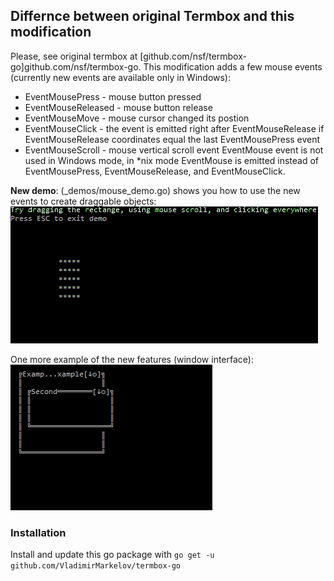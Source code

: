 ## Differnce between original Termbox and this modification
Please, see original termbox at [github.com/nsf/termbox-go]github.com/nsf/termbox-go. This modification adds a few mouse events (currently new events are available only in Windows):
* EventMousePress - mouse button pressed
* EventMouseReleased - mouse button release
* EventMouseMove - mouse cursor changed its postion
* EventMouseClick - the event is emitted right after EventMouseRelease if EventMouseRelease coordinates equal the last EventMousePress event
* EventMouseScroll - mouse vertical scroll event
EventMouse event is not used in Windows mode, in *nix mode EventMouse is emitted instead of EventMousePress, EventMouseRelease, and EventMouseClick.

__New demo__: (_demos/mouse_demo.go) shows you how to use the new events to create draggable objects:
<img src="./images/mouse_demo.gif" alt="mouse_demo">

One more example of the new features (window interface):
<img src="./images/cli_demo.gif" alt="cli_demo">


### Installation
Install and update this go package with `go get -u github.com/VladimirMarkelov/termbox-go`

